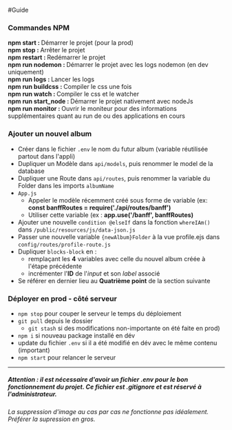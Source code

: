 #Guide 

### Commandes NPM
<strong>npm start : </strong>Démarrer le projet (pour la prod)<br/>
<strong>npm stop : </strong>Arrêter le projet<br/>
<strong>npm restart : </strong>Redémarrer le projet<br/>
<strong>npm run nodemon : </strong>Démarrer le projet avec les logs nodemon (en dev uniquement)<br/>
<strong>npm run logs : </strong>Lancer les logs<br/>
<strong>npm run buildcss : </strong>Compiler le css une fois<br/>
<strong>npm run watch : </strong>Compiler le css et le watcher<br/>
<strong>npm run start_node : </strong>Démarrer le projet nativement avec nodeJs<br/>
<strong>npm run monitor : </strong>Ouvrir le moniteur pour des informations supplémentaires quant au run de ou des applications en cours<br/>


### Ajouter un nouvel album
- Créer dans le fichier ``.env`` le nom du futur album (variable réutilisée partout dans l'appli)
- Dupliquer un Modèle dans ``api/models``, puis renommer le model de la database
- Dupliquer une Route dans ``api/routes``, puis renommer la variable du Folder dans les imports ``albumName``
- ``App.js``<br><ul>
    <li>Appeler le modèle récemment créé sous forme de variable (ex: <b>const banffRoutes = require('./api/routes/banff')</b></li>
    <li>Utiliser cette variable (ex : <b>app.use('/banff', banffRoutes)</b></li></ul>
- Ajouter une nouvelle ``condition @elseIf`` dans la fonction ``whereIAm()`` dans ``/public/resources/js/data-json.js``
- Passer une nouvelle variable ``{newAlbum}Folder`` à la vue profile.ejs dans ``config/routes/profile-route.js``
- Dupliquer ``blocks-block`` en :<ul><li>remplaçant les <b>4</b> variables avec celle du nouvel album créée à l'étape précédente</li><li>incrémenter l'<b>ID</b> de l'<i>input</i> et son <i>label</i> associé</li></ul>
- Se référer en dernier lieu au <b>Quatrième point</b> de la section suivante

### Déployer en prod - côté serveur
- ``npm stop`` pour couper le serveur le temps du déploiement
- ``git pull`` depuis le dossier<ul><li>``git stash`` si des modifications non-importante on été faite en prod)</li></ul>
- ``npm i`` si nouveau package installé en dév
- update du fichier ``.env`` si il a été modifié en dév avec le même contenu (important)
- ``npm start`` pour relancer le serveur

---
##### Attention : il est nécessaire d'avoir un fichier .env pour le bon fonctionnement du projet. Ce fichier est .gitignore et est réservé à l'administrateur.
###### La suppression d'image au cas par cas ne fonctionne pas idéalement. Préférer la supression en gros.
